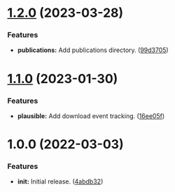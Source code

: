 # [1.2.0](https://github.com/Ecogenomics/data.gtdb.ecogenomic.org/compare/v1.1.0...v1.2.0) (2023-03-28)


### Features

* **publications:** Add publications directory. ([99d3705](https://github.com/Ecogenomics/data.gtdb.ecogenomic.org/commit/99d37057f5ef5d39a81965a959cb733265aed94e))

# [1.1.0](https://github.com/Ecogenomics/data.gtdb.ecogenomic.org/compare/v1.0.0...v1.1.0) (2023-01-30)


### Features

* **plausible:** Add download event tracking. ([16ee05f](https://github.com/Ecogenomics/data.gtdb.ecogenomic.org/commit/16ee05fb63cd3796c94e569a4cdc2f60c7cdc2e9))

# 1.0.0 (2022-03-03)


### Features

* **init:** Initial release. ([4abdb32](https://github.com/Ecogenomics/data.gtdb.ecogenomic.org/commit/4abdb32ba1f866378a1db6fa336f11d27a282319))
